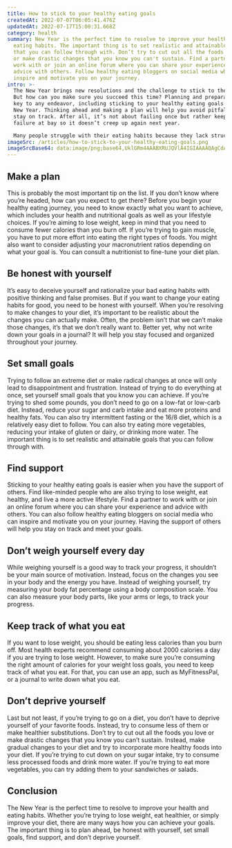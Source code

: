 ```yaml
---
title: How to stick to your healthy eating goals
createdAt: 2022-07-07T06:05:41.476Z
updatedAt: 2022-07-17T15:00:31.668Z
category: health
summary: New Year is the perfect time to resolve to improve your health and
  eating habits. The important thing is to set realistic and attainable goals
  that you can follow through with. Don’t try to cut out all the foods you love
  or make drastic changes that you know you can't sustain. Find a partner to
  work with or join an online forum where you can share your experience and
  advice with others. Follow healthy eating bloggers on social media who can
  inspire and motivate you on your journey.
intro: >-
  The New Year brings new resolutions and the challenge to stick to them.
  But how can you make sure you succeed this time? Planning and preparation are
  key to any endeavor, including sticking to your healthy eating goals in the
  New Year. Thinking ahead and making a plan will help you avoid pitfalls and
  stay on track. After all, it’s not about failing once but rather keeping
  failure at bay so it doesn’t creep up again next year. 

  Many people struggle with their eating habits because they lack structure or fail to plan ahead. That’s why creating a strategy is essential if you want to maintain this commitment for good. Whether it’s going on a diet, cutting out certain foods or reducing your intake of fats, proteins or carbs – there are different ways how you can achieve your goals. Here are some helpful tips:
imageSrc: /articles/how-to-stick-to-your-healthy-eating-goals.png
imageSrcBase64: data:image/png;base64,UklGRm4AAABXRUJQVlA4IGIAAAAQAgCdASoKAAoAAUAmJQBOgMV43EtfxgAAAP75CWQuhX33PED5X0YSAWPs5dPYfL3ObU4YNP5pHkm7XpQP8/KsLZlYHxxqu7m2P5XizEEfV1OR18ijuZNSXaGLSfC9DSoAAA==
---
```


## Make a plan

This is probably the most important tip on the list. If you don’t know where you’re headed, how can you expect to get there? Before you begin your healthy eating journey, you need to know exactly what you want to achieve, which includes your health and nutritional goals as well as your lifestyle choices.
If you’re aiming to lose weight, keep in mind that you need to consume fewer calories than you burn off. If you’re trying to gain muscle, you have to put more effort into eating the right types of foods. You might also want to consider adjusting your macronutrient ratios depending on what your goal is. You can consult a nutritionist to fine-tune your diet plan.

## Be honest with yourself

It’s easy to deceive yourself and rationalize your bad eating habits with positive thinking and false promises. But if you want to change your eating habits for good, you need to be honest with yourself.
When you’re resolving to make changes to your diet, it’s important to be realistic about the changes you can actually make. Often, the problem isn’t that we can’t make those changes, it’s that we don’t really want to.
Better yet, why not write down your goals in a journal? It will help you stay focused and organized throughout your journey.

## Set small goals

Trying to follow an extreme diet or make radical changes at once will only lead to disappointment and frustration. Instead of trying to do everything at once, set yourself small goals that you know you can achieve.
If you’re trying to shed some pounds, you don’t need to go on a low-fat or low-carb diet. Instead, reduce your sugar and carb intake and eat more proteins and healthy fats. You can also try intermittent fasting or the 16/8 diet, which is a relatively easy diet to follow.
You can also try eating more vegetables, reducing your intake of gluten or dairy, or drinking more water. The important thing is to set realistic and attainable goals that you can follow through with.

## Find support

Sticking to your healthy eating goals is easier when you have the support of others. Find like-minded people who are also trying to lose weight, eat healthy, and live a more active lifestyle.
Find a partner to work with or join an online forum where you can share your experience and advice with others. You can also follow healthy eating bloggers on social media who can inspire and motivate you on your journey. Having the support of others will help you stay on track and meet your goals.

## Don’t weigh yourself every day

While weighing yourself is a good way to track your progress, it shouldn’t be your main source of motivation. Instead, focus on the changes you see in your body and the energy you have.
Instead of weighing yourself, try measuring your body fat percentage using a body composition scale. You can also measure your body parts, like your arms or legs, to track your progress.

## Keep track of what you eat

If you want to lose weight, you should be eating less calories than you burn off. Most health experts recommend consuming about 2000 calories a day if you are trying to lose weight.
However, to make sure you’re consuming the right amount of calories for your weight loss goals, you need to keep track of what you eat. For that, you can use an app, such as MyFitnessPal, or a journal to write down what you eat.

## Don’t deprive yourself

Last but not least, if you’re trying to go on a diet, you don’t have to deprive yourself of your favorite foods. Instead, try to consume less of them or make healthier substitutions.
Don’t try to cut out all the foods you love or make drastic changes that you know you can’t sustain. Instead, make gradual changes to your diet and try to incorporate more healthy foods into your diet.
If you’re trying to cut down on your sugar intake, try to consume less processed foods and drink more water. If you’re trying to eat more vegetables, you can try adding them to your sandwiches or salads.

## Conclusion

The New Year is the perfect time to resolve to improve your health and eating habits. Whether you’re trying to lose weight, eat healthier, or simply improve your diet, there are many ways how you can achieve your goals. The important thing is to plan ahead, be honest with yourself, set small goals, find support, and don’t deprive yourself.
